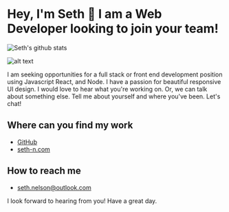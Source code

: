 # Hey, I'm Seth 👋 I am a Web Developer looking to join your team!

![Seth's github stats](https://github-readme-stats.vercel.app/api?username=anuraghazra)

![alt text](https://images.unsplash.com/photo-1543332164-6e82f355badc?ixlib=rb-1.2.1&auto=format&fit=crop&w=1050&q=80)

I am seeking opportunities for a full stack or front end development position using Javascript React, and Node. I have a passion for beautiful responsive UI design. I would love to hear what you're working on. 
Or, we can talk about something else. Tell me about yourself and where you've been. Let's chat! 

## Where can you find my work
   - <a href='https://github.com/seth-nelson'>GitHub</a>
   - <a href='https://seth-n.com'>seth-n.com</a>

## How to reach me
   - seth.nelson@outlook.com


I look forward to hearing from you! Have a great day.
